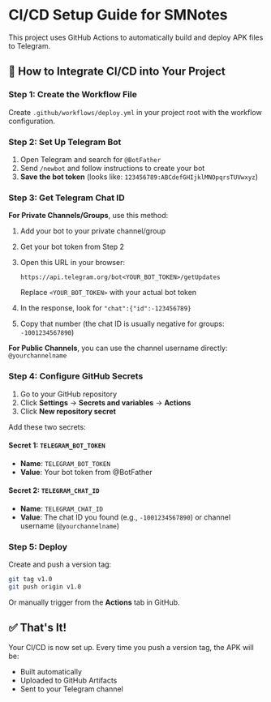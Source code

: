 # CI/CD Setup Guide for SMNotes

This project uses GitHub Actions to automatically build and deploy APK files to Telegram.

## 🚀 How to Integrate CI/CD into Your Project

### Step 1: Create the Workflow File

Create `.github/workflows/deploy.yml` in your project root with the workflow configuration.

### Step 2: Set Up Telegram Bot

1. Open Telegram and search for `@BotFather`
2. Send `/newbot` and follow instructions to create your bot
3. **Save the bot token** (looks like: `123456789:ABCdefGHIjklMNOpqrsTUVwxyz`)

### Step 3: Get Telegram Chat ID

**For Private Channels/Groups**, use this method:

1. Add your bot to your private channel/group
2. Get your bot token from Step 2
3. Open this URL in your browser:
   ```
   https://api.telegram.org/bot<YOUR_BOT_TOKEN>/getUpdates
   ```
   
   Replace `<YOUR_BOT_TOKEN>` with your actual bot token

4. In the response, look for `"chat":{"id":-123456789}`
5. Copy that number (the chat ID is usually negative for groups: `-1001234567890`)

**For Public Channels**, you can use the channel username directly: `@yourchannelname`

### Step 4: Configure GitHub Secrets

1. Go to your GitHub repository
2. Click **Settings** → **Secrets and variables** → **Actions**
3. Click **New repository secret**

Add these two secrets:

#### Secret 1: `TELEGRAM_BOT_TOKEN`
- **Name**: `TELEGRAM_BOT_TOKEN`
- **Value**: Your bot token from @BotFather

#### Secret 2: `TELEGRAM_CHAT_ID`
- **Name**: `TELEGRAM_CHAT_ID`
- **Value**: The chat ID you found (e.g., `-1001234567890`) or channel username (`@yourchannelname`)

### Step 5: Deploy

Create and push a version tag:

```bash
git tag v1.0
git push origin v1.0
```

Or manually trigger from the **Actions** tab in GitHub.

## ✅ That's It!

Your CI/CD is now set up. Every time you push a version tag, the APK will be:
- Built automatically
- Uploaded to GitHub Artifacts
- Sent to your Telegram channel

